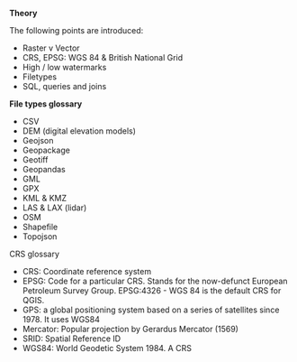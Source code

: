**Theory**

The following points are introduced:

- Raster v Vector
- CRS, EPSG: WGS 84 & British National Grid
- High / low watermarks
- Filetypes
- SQL, queries and joins

**File types glossary**

- CSV
- DEM (digital elevation models)
- Geojson
- Geopackage
- Geotiff
- Geopandas
- GML
- GPX
- KML & KMZ
- LAS & LAX (lidar)
- OSM
- Shapefile
- Topojson

CRS glossary
- CRS: Coordinate reference system
- EPSG: Code for a particular CRS. Stands for the now-defunct European Petroleum Survey Group. EPSG:4326 - WGS 84 is the default CRS for QGIS.
- GPS: a global positioning system based on a series of satellites since 1978. It uses WGS84
- Mercator: Popular projection by Gerardus Mercator (1569)
- SRID: Spatial Reference ID
- WGS84: World Geodetic System 1984. A CRS
